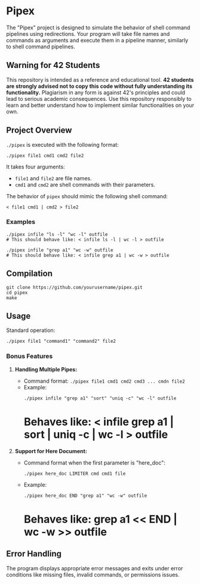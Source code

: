 # Pipex

The "Pipex" project is designed to simulate the behavior of shell command pipelines using redirections. Your program will take file names and commands as arguments and execute them in a pipeline manner, similarly to shell command pipelines.

## Warning for 42 Students

This repository is intended as a reference and educational tool. **42 students are strongly advised not to copy this code without fully understanding its functionality.** Plagiarism in any form is against 42's principles and could lead to serious academic consequences. Use this repository responsibly to learn and better understand how to implement similar functionalities on your own.

## Project Overview

`./pipex` is executed with the following format:

```
./pipex file1 cmd1 cmd2 file2
```

It takes four arguments:
- `file1` and `file2` are file names.
- `cmd1` and `cmd2` are shell commands with their parameters.

The behavior of `pipex` should mimic the following shell command:
```
< file1 cmd1 | cmd2 > file2
```

### Examples

```
./pipex infile "ls -l" "wc -l" outfile
# This should behave like: < infile ls -l | wc -l > outfile

./pipex infile "grep a1" "wc -w" outfile
# This should behave like: < infile grep a1 | wc -w > outfile
```

## Compilation

```
git clone https://github.com/yourusername/pipex.git
cd pipex
make
```

## Usage

Standard operation:
```
./pipex file1 "command1" "command2" file2
```

### Bonus Features

1. **Handling Multiple Pipes:**
   - Command format: `./pipex file1 cmd1 cmd2 cmd3 ... cmdn file2`
   - Example:
     ```
     ./pipex infile "grep a1" "sort" "uniq -c" "wc -l" outfile
     ```
     # Behaves like: < infile grep a1 | sort | uniq -c | wc -l > outfile

2. **Support for Here Document:**
   - Command format when the first parameter is "here_doc":
     ```
     ./pipex here_doc LIMITER cmd cmd1 file
     ```
   - Example:
     ```
     ./pipex here_doc END "grep a1" "wc -w" outfile
     ```
     # Behaves like: grep a1 << END | wc -w >> outfile

## Error Handling

The program displays appropriate error messages and exits under error conditions like missing files, invalid commands, or permissions issues.
